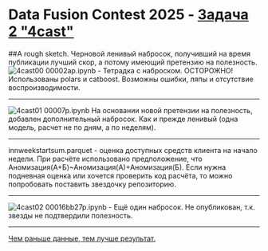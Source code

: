 # Data Fusion Contest 2025 - <a href='https://ods.ai/competitions/data-fusion2025-4cast' target='_blank'>Задача 2 "4cast"</a>
##А rough sketch. Черновой ленивый набросок, получивший на время публикации лучший скор, а потому имеющий претензию на полезность. ![4cast00](https://github.com/user-attachments/assets/484e9ce8-3b1f-4236-9c0c-16020d84baa3)
00002ap.ipynb - Тетрадка  c наброском. ОСТОРОЖНО! Использованы polars и catboost. Возможны ошибки, ляпы и отсутствие воспроизводимости.

------------------------------------------
![4cast01](https://github.com/user-attachments/assets/6b66e952-13d4-4db5-a947-b4d1d922a1f0)
00007p.ipynb На основании новой претензии на полезность, добавлен дополнительный набросок. Как и прежде ленивый (одна модель, расчет не по дням, а по неделям).

------------------------------------------
innweekstartsum.parquet - оценка доступных средств клиента на начало недели. При расчёте использовано предположение, что Аномизация(А+Б)~Аномизация(А)+Аномизация(Б).
Если нужна подневная оценка или хочется проверить код расчёта, то можно попробовать поставить звездочку репозиторию.

------------------------------------------
![4cast02](https://github.com/user-attachments/assets/e9f291fa-d89f-49ef-b0f1-0364846f6153)
00016bb27p.ipynb - Ещё один набросок. Не опубликован, т.к. звезды не подтвердили полезность.

------------------------------------------
<a href='https://ods.ai/tracks/data-fusion-2025-competitions/special' target='_blank'>Чем раньше данные, тем лучше результат.</a>

